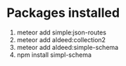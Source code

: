 # Packages installed
1. meteor add simple:json-routes
2. meteor add aldeed:collection2
3. meteor add aldeed:simple-schema
4. npm install simpl-schema
